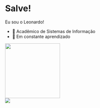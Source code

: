 <h1>Salve!</h1>

Eu sou o Leonardo! 
- 💾 Acadêmico de Sistemas de Informação
- 🧠 Em constante aprendizado

<div align="left">
  <a href="https://github.com/leopp18">
  <img height="180em" src="https://github-readme-stats.vercel.app/api/top-langs/?username=leopp18&layout=compact&langs_count=7&theme=synthwave"/>
</div>

<div>
<a href="https://www.linkedin.com/in/leonardo-peripolli-pereira-1a6724221/" target="_blank"> <img src="https://img.shields.io/badge/LinkedIn-0077B5?style=for-the-badge&logo=linkedin&logoColor=white target="_blank"></a>
  
</div>
